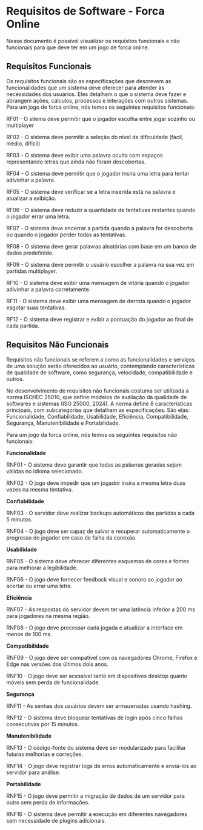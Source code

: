 # Requisitos de Software - Forca Online

Nesse documento é possível visualizar os requisitos funcionais e não funcionais para que deve ter em um jogo de forca online.

## Requisitos Funcionais

Os requisitos funcionais são as especificações que descrevem as funcionalidades que um sistema deve oferecer para atender às necessidades dos usuários. Eles detalham o que o sistema deve fazer e abrangem ações, cálculos, processos e interações com outros sistemas. Para um jogo de forca online, nós temos os seguintes requisitos funcionais:

RF01 - O sitema deve permitir que o jogador escolha entre jogar sozinho ou multiplayer

RF02 - O sistema deve permitir a seleção do nível de dificuldade (fácil, médio, difícil)

RF03 - O sistema deve exibir uma palavra oculta com espaços representando letras que ainda não foram descobertas.

RF04 - O sistema deve permitir que o jogador insira uma letra para tentar adivinhar a palavra.

RF05 - O sistema deve verificar se a letra inserida está na palavra e atualizar a exibição.

RF06 - O sistema deve reduzir a quantidade de tentativas restantes quando o jogador errar uma letra.

RF07 - O sistema deve encerrar a partida quando a palavra for descoberta ou quando o jogador perder todas as tentativas.

RF08 - O sistema deve gerar palavras aleatórias com base em um banco de dados predefinido.

RF09 - O sistema deve permitir o usuário escolher a palavra na sua vez em partidas multiplayer.

RF10 - O sistema deve exibir uma mensagem de vitória quando o jogador adivinhar a palavra corretamente.

RF11 - O sistema deve exibir uma mensagem de derrota quando o jogador esgotar suas tentativas.

RF12 - O sistema deve registrar e exibir a pontuação do jogador ao final de cada partida.

## Requisitos Não Funcionais
Requisitos não funcionais se referem a como as funcionalidades e serviços de uma solução serão oferecidos ao usuário, contemplando características de qualidade de software, como segurança, velocidade, compatibilidade e outros.

No desenvolvimento de requisitos não funcionais costuma ser utilizada a norma ISO/IEC 25010, que define modelos de avaliação da qualidade de softwares e sistemas (ISO 25000, 2024). A norma define 8 características principais, com subcategorias que detalham as especificações. São elas: Funcionalidade, Confiabilidade, Usabilidade, Eficiência, Compatibilidade, Segurança, Manutenibilidade e Portabilidade.

Para um jogo da forca online, nós temos os seguintes requisitos não funcionais:

**Funcionalidade**

RNF01 - O sistema deve garantir que todas as palavras geradas sejam válidas no idioma selecionado.

RNF02 - O jogo deve impedir que um jogador insira a mesma letra duas vezes na mesma tentativa.

**Confiabilidade**

RNF03 - O servidor deve realizar backups automáticos das partidas a cada 5 minutos.

RNF04 - O jogo deve ser capaz de salvar e recuperar automaticamente o progresso do jogador em caso de falha da conexão.

**Usabilidade**

RNF05 - O sistema deve oferecer diferentes esquemas de cores e fontes para melhorar a legibilidade.

RNF06 - O jogo deve fornecer feedback visual e sonoro ao jogador ao acertar ou errar uma letra.

**Eficiência**

RNF07 - As respostas do servidor devem ter uma latência inferior a 200 ms para jogadores na mesma região.

RNF08 - O jogo deve processar cada jogada e atualizar a interface em menos de 100 ms.

**Compatibilidade**

RNF09 - O jogo deve ser compatível com os navegadores Chrome, Firefox e Edge nas versões dos últimos dois anos.

RNF10 - O jogo deve ser acessível tanto em dispositivos desktop quanto móveis sem perda de funcionalidade.

**Segurança**

RNF11 - As senhas dos usuários devem ser armazenadas usando hashing.

RNF12 - O sistema deve bloquear tentativas de login após cinco falhas consecutivas por 15 minutos.

**Manutenibilidade**

RNF13 - O código-fonte do sistema deve ser modularizado para facilitar futuras melhorias e correções.

RNF14 - O jogo deve registrar logs de erros automaticamente e enviá-los ao servidor para análise.

**Portabilidade**

RNF15 - O jogo deve permitir a migração de dados de um servidor para outro sem perda de informações.

RNF16 - O sistema deve permitir a execução em diferentes navegadores sem necessidade de plugins adicionais.